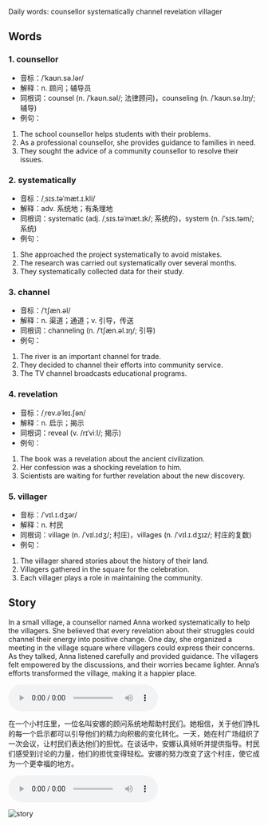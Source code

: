 Daily words: counsellor systematically channel revelation villager

## Words
### 1. counsellor
- 音标：/ˈkaʊn.sə.lər/ <span style="cursor: pointer;" onclick="document.getElementById('audio-player-1').play()"><i class="fas fa-volume-up"></i></span>
<audio id="audio-player-1" src="https://files.dwong.top/words/counsellor.mp3" style="display:none;"></audio>
- 解释：n. 顾问；辅导员
- 同根词：counsel (n. /ˈkaʊn.səl/; 法律顾问)，counseling (n. /ˈkaʊn.sə.lɪŋ/; 辅导)
- 例句：
1. The school counsellor helps students with their problems.
2. As a professional counsellor, she provides guidance to families in need.
3. They sought the advice of a community counsellor to resolve their issues.

### 2. systematically
- 音标：/ˌsɪs.təˈmæt.ɪ.kli/ <span style="cursor: pointer;" onclick="document.getElementById('audio-player-2').play()"><i class="fas fa-volume-up"></i></span>
<audio id="audio-player-2" src="https://files.dwong.top/words/systematically.mp3" style="display:none;"></audio>
- 解释：adv. 系统地；有条理地
- 同根词：systematic (adj. /ˌsɪs.təˈmæt.ɪk/; 系统的)，system (n. /ˈsɪs.təm/; 系统)
- 例句：
1. She approached the project systematically to avoid mistakes.
2. The research was carried out systematically over several months.
3. They systematically collected data for their study.

### 3. channel
- 音标：/ˈtʃæn.əl/ <span style="cursor: pointer;" onclick="document.getElementById('audio-player-3').play()"><i class="fas fa-volume-up"></i></span>
<audio id="audio-player-3" src="https://files.dwong.top/words/channel.mp3" style="display:none;"></audio>
- 解释：n. 渠道；通道；v. 引导，传送
- 同根词：channeling (n. /ˈtʃæn.əl.ɪŋ/; 引导)
- 例句：
1. The river is an important channel for trade.
2. They decided to channel their efforts into community service.
3. The TV channel broadcasts educational programs.

### 4. revelation
- 音标：/ˌrev.əˈleɪ.ʃən/ <span style="cursor: pointer;" onclick="document.getElementById('audio-player-4').play()"><i class="fas fa-volume-up"></i></span>
<audio id="audio-player-4" src="https://files.dwong.top/words/revelation.mp3" style="display:none;"></audio>
- 解释：n. 启示；揭示
- 同根词：reveal (v. /rɪˈviːl/; 揭示)
- 例句：
1. The book was a revelation about the ancient civilization.
2. Her confession was a shocking revelation to him.
3. Scientists are waiting for further revelation about the new discovery.

### 5. villager
- 音标：/ˈvɪl.ɪ.dʒər/ <span style="cursor: pointer;" onclick="document.getElementById('audio-player-5').play()"><i class="fas fa-volume-up"></i></span>
<audio id="audio-player-5" src="https://files.dwong.top/words/villager.mp3" style="display:none;"></audio>
- 解释：n. 村民
- 同根词：village (n. /ˈvɪl.ɪdʒ/; 村庄)，villages (n. /ˈvɪl.ɪ.dʒɪz/; 村庄的复数)
- 例句：
1. The villager shared stories about the history of their land.
2. Villagers gathered in the square for the celebration.
3. Each villager plays a role in maintaining the community.

## Story
In a small village, a counsellor named Anna worked systematically to help the villagers. She believed that every revelation about their struggles could channel their energy into positive change. One day, she organized a meeting in the village square where villagers could express their concerns. As they talked, Anna listened carefully and provided guidance. The villagers felt empowered by the discussions, and their worries became lighter. Anna’s efforts transformed the village, making it a happier place.

<audio controls>
  <source src="https://files.dwong.top/story/2024-10-14-english.mp3" type="audio/mpeg">
  你的浏览器不支持音频元素。
</audio>
  

在一个小村庄里，一位名叫安娜的顾问系统地帮助村民们。她相信，关于他们挣扎的每一个启示都可以引导他们的精力向积极的变化转化。一天，她在村广场组织了一次会议，让村民们表达他们的担忧。在谈话中，安娜认真倾听并提供指导。村民们感受到讨论的力量，他们的担忧变得轻松。安娜的努力改变了这个村庄，使它成为一个更幸福的地方。

<audio controls>
  <source src="https://files.dwong.top/story/2024-10-14-chinese.mp3" type="audio/mpeg">
  你的浏览器不支持音频元素。
</audio>
  

![story](https://files.dwong.top/images/2024-10-14.png)


